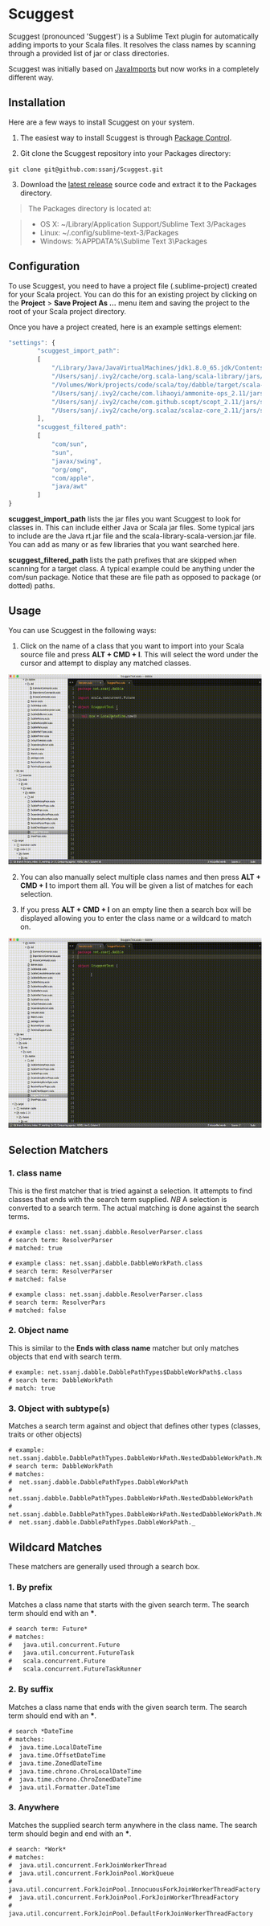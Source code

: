Scuggest
========

Scuggest (pronounced 'Suggest') is a Sublime Text plugin for automatically adding imports to your Scala files. It resolves the class names by scanning through a provided list of jar or class directories.

Scuggest was initially based on [JavaImports](https://github.com/MDeiml/SublimeJavaImports) but now works in a completely different way.

Installation
------------

Here are a few ways to install Scuggest on your system.

1. The easiest way to install Scuggest is through [Package Control](https://packagecontrol.io/packages/Scuggest).

2. Git clone the Scuggest repository into your Packages directory:

```git clone git@github.com:ssanj/Scuggest.git```

3. Download the [latest release](https://github.com/ssanj/Scuggest/releases) source code and extract it to the Packages directory.

> The Packages directory is located at:

> * OS X: ~/Library/Application Support/Sublime Text 3/Packages
> * Linux: ~/.config/sublime-text-3/Packages
> * Windows: %APPDATA%\Sublime Text 3\Packages

Configuration
--------------

To use Scuggest, you need to have a project file (.sublime-project) created for your Scala project. You can do this for an existing project by clicking on the __Project__ > __Save Project As ...__ menu item and saving the project to the root of your Scala project directory.

Once you have a project created, here is an example settings element:

```javascript
"settings": {
        "scuggest_import_path":
        [
            "/Library/Java/JavaVirtualMachines/jdk1.8.0_65.jdk/Contents/Home/jre/lib/rt.jar",
            "/Users/sanj/.ivy2/cache/org.scala-lang/scala-library/jars/scala-library-2.11.8.jar",
            "/Volumes/Work/projects/code/scala/toy/dabble/target/scala-2.11/classes",
            "/Users/sanj/.ivy2/cache/com.lihaoyi/ammonite-ops_2.11/jars/ammonite-ops_2.11-0.5.7.jar",
            "/Users/sanj/.ivy2/cache/com.github.scopt/scopt_2.11/jars/scopt_2.11-3.4.0.jar",
            "/Users/sanj/.ivy2/cache/org.scalaz/scalaz-core_2.11/jars/scalaz-core_2.11-7.2.2.jar"
        ],
        "scuggest_filtered_path":
        [
            "com/sun",
            "sun",
            "javax/swing",
            "org/omg",
            "com/apple",
            "java/awt"
        ]
}
```

__scuggest_import_path__ lists the jar files you want Scuggest to look for classes in. This can include either Java or Scala jar files. Some typical jars to include are the Java rt.jar file and the scala-library-scala-version.jar file. You can add as many or as few libraries that you want searched here.

__scuggest_filtered_path__ lists the path prefixes that are skipped when scanning for a target class. A typical example could be anything under the com/sun package. Notice that these are file path as opposed to package (or dotted) paths.

Usage
-----

You can use Scuggest in the following ways:

1. Click on the name of a class that you want to import into your Scala source file and press __ALT + CMD + I__. This will select the word under the cursor and attempt to display any matched classes.

![Scuggest importing a class](scuggest_import_720.mov.gif)

2. You can also manually select multiple class names and then press __ALT + CMD + I__ to import them all. You will be given a list of matches for each selection.

3. If you press __ALT + CMD + I__ on an empty line then a search box will be displayed allowing you to enter the class name or a wildcard to match on.

![Scuggest importing a class](scuggest_wildcard_import_720.mov.gif)

Selection Matchers
------------------

### 1. class name ###

This is the first matcher that is tried against a selection. It attempts to find classes that ends with the search term supplied.
_NB_ A selection is converted to a search term. The actual matching is done against the search terms.

```
# example class: net.ssanj.dabble.ResolverParser.class
# search term: ResolverParser
# matched: true
```

```
# example class: net.ssanj.dabble.DabbleWorkPath.class
# search term: ResolverParser
# matched: false
```

```
# example class: net.ssanj.dabble.ResolverParser.class
# search term: ResolverPars
# matched: false
```

### 2. Object name ###

This is similar to the __Ends with class name__ matcher but only matches objects that end with search term.

```
# example: net.ssanj.dabble.DabblePathTypes$DabbleWorkPath$.class
# search term: DabbleWorkPath
# match: true
```

### 3. Object with subtype(s) ###

Matches a search term against and object that defines other types (classes, traits or other objects)

```
# example: net.ssanj.dabble.DabblePathTypes.DabbleWorkPath.NestedDabbleWorkPath.MoreNestedDabbleWorkPath
# search term: DabbleWorkPath
# matches:
#  net.ssanj.dabble.DabblePathTypes.DabbleWorkPath
#  net.ssanj.dabble.DabblePathTypes.DabbleWorkPath.NestedDabbleWorkPath
#  net.ssanj.dabble.DabblePathTypes.DabbleWorkPath.NestedDabbleWorkPath.MoreNestedDabbleWorkPath
#  net.ssanj.dabble.DabblePathTypes.DabbleWorkPath._
```

Wildcard Matches
----------------

These matchers are generally used through a search box.

### 1. By prefix

Matches a class name that starts with the given search term. The search term should end with an __*__.

```
# search term: Future*
# matches:
#   java.util.concurrent.Future
#   java.util.concurrent.FutureTask
#   scala.concurrent.Future
#   scala.concurrent.FutureTaskRunner
```

### 2. By suffix

Matches a class name that ends with the given search term. The search term should end with an __*__.

```
# search *DateTime
# matches:
#  java.time.LocalDateTime
#  java.time.OffsetDateTime
#  java.time.ZonedDateTime
#  java.time.chrono.ChroLocalDateTime
#  java.time.chrono.ChroZonedDateTime
#  java.util.Formatter.DateTime
```

### 3. Anywhere

Matches the supplied search term anywhere in the class name. The search term should begin and end with an __*__.

```
# search: *Work*
# matches:
#  java.util.concurrent.ForkJoinWorkerThread
#  java.util.concurrent.ForkJoinPool.WorkQueue
#  java.util.concurrent.ForkJoinPool.InnocuousForkJoinWorkerThreadFactory
#  java.util.concurrent.ForkJoinPool.ForkJoinWorkerThreadFactory
#  java.util.concurrent.ForkJoinPool.DefaultForkJoinWorkerThreadFactory

```